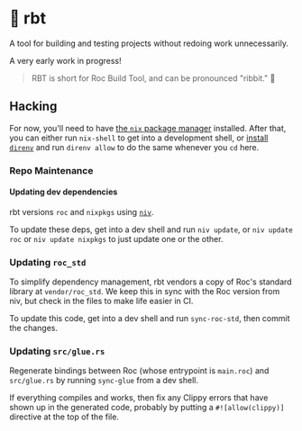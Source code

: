 # 🐸 rbt

A tool for building and testing projects without redoing work unnecessarily.

A very early work in progress!

> RBT is short for Roc Build Tool, and can be pronounced "ribbit." 🐸

## Hacking

For now, you'll need to have [the `nix` package manager](https://nixos.org/download.html) installed.
After that, you can either run `nix-shell` to get into a development shell, or [install `direnv`](https://direnv.net/) and run `direnv allow` to do the same whenever you `cd` here.

### Repo Maintenance

#### Updating dev dependencies

rbt versions `roc` and `nixpkgs` using [`niv`](https://github.com/nmattia/niv).

To update these deps, get into a dev shell and run `niv update`, or `niv update roc` or `niv update nixpkgs` to just update one or the other.

### Updating `roc_std`

To simplify dependency management, rbt vendors a copy of Roc's standard library at `vendor/roc_std`.
We keep this in sync with the Roc version from niv, but check in the files to make life easier in CI.

To update this code, get into a dev shell and run `sync-roc-std`, then commit the changes.

### Updating `src/glue.rs`

Regenerate bindings between Roc (whose entrypoint is `main.roc`) and `src/glue.rs` by running `sync-glue` from a dev shell.

If everything compiles and works, then fix any Clippy errors that have shown up in the generated code, probably by putting a `#![allow(clippy)]` directive at the top of the file.

